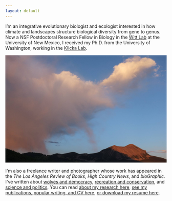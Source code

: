 ```yaml
---
layout: default
---
```


I’m an integrative evolutionary biologist and ecologist interested in how climate and landscapes structure biological diversity from gene to genus. Now a NSF Postdoctoral Research Fellow in Biology in the [Witt Lab](https://www.unmornithology.org/) at the University of New Mexico, I received my Ph.D. from the University of Washington, working in the [Klicka Lab](https://klickalab.com/).

![](/images/westelk.jpg)

I'm also a freelance writer and photographer whose work has appeared in the *The Los Angeles Review of Books*,
*High Country News*, and *bioGraphic.* I've written about [wolves and democracy](https://www.hcn.org/issues/52.3/south-wolves-colorado-throws-wolves-to-the-vote), [recreation and conservation](https://www.hcn.org/issues/50.8/recreation-your-stoke-wont-save-us), and [science and politics](https://lareviewofbooks.org/article/darwinian-sexual-selection-and-the-politics-of-beauty/). You can read [about my research here](research), [see my publications, popular writing, and CV here](cv), [or download my resume here](https://github.com/elinck/elinck_CV/blob/master/elinck_resume.pdf).
